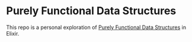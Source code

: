 # Purely Functional Data Structures

This repo is a personal exploration of [Purely Functional Data
Structures](http://a.co/3AXtqBq) in Elixir.


